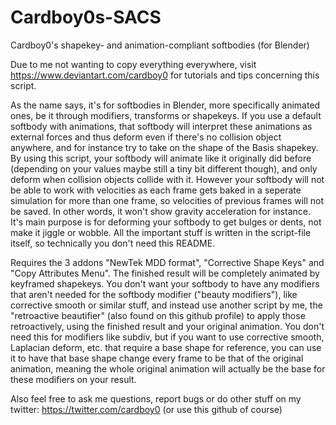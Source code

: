 # Cardboy0s-SACS
Cardboy0's shapekey- and animation-compliant softbodies (for Blender)



Due to me not wanting to copy everything everywhere, visit https://www.deviantart.com/cardboy0 for tutorials and tips concerning this script.

As the name says, it's for softbodies in Blender, more specifically animated ones, be it through modifiers, transforms or shapekeys. If you use a default softbody with animations, that softbody will interpret these animations as external forces and thus deform even if there's no collision object anywhere, and for instance try to take on the shape of the Basis shapekey. By using this script, your softbody will animate like it originally did before (depending on your values maybe still a tiny bit different though), and only deform when collision objects collide with it. However your softbody will not be able to work with velocities as each frame gets baked in a seperate simulation for more than one frame, so velocities of previous frames will not be saved. In other words, it won't show gravity acceleration for instance. It's main purpose is for deforming your softbody to get bulges or dents, not make it jiggle or wobble.
All the important stuff is written in the script-file itself, so technically you don't need this README.

Requires the 3 addons "NewTek MDD format", "Corrective Shape Keys" and "Copy Attributes Menu". 
The finished result will be completely animated by keyframed shapekeys. You don't want your softbody to have any modifiers that aren't needed for the softbody modifier ("beauty modifiers"), like corrective smooth or similar stuff, and instead use another script by me, the "retroactive beautifier" (also found on this github profile) to apply those retroactively, using the finished result and your original animation. You don't need this for modifiers like subdiv, but if you want to use corrective smooth, Laplacian deform, etc. that require a base shape for reference, you can use it to have that base shape change every frame to be that of the original animation, meaning the whole original animation will actually be the base for these modifiers on your result.

Also feel free to ask me questions, report bugs or do other stuff on my twitter: https://twitter.com/cardboy0 (or use this github of course)
